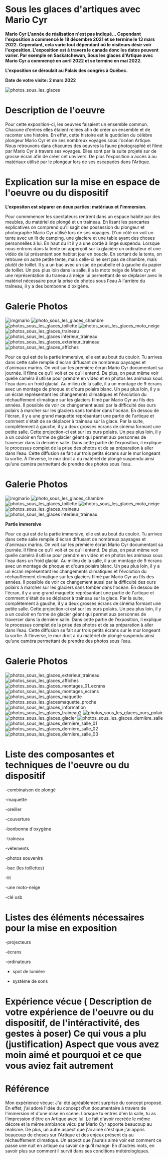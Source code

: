 

# Sous les glaces d'artiques avec Mario Cyr
**Mario Cyr**
**L'année de réalisation n'est pas indiqué... Cependant l'exposition a commencé le 18 décembre 2021 et se termine le 13 mars 2022. Cependant, cela varie tout dépendant oû le visiteurs désir voir l'exposition. L'exposition est à travers le canada donc les dates peuvent varier. Par exemple en Saskatchewan, Sous les glaces d'Artique avec Mario Cyr a commençé en avril 2022 et se termine en mai 2022.**

**L'exposition se déroulait au Palais des congrès à Québec.**

**Date de votre visite: 2 mars 2022**


![photos_sous_les_glaces](https://user-images.githubusercontent.com/89647723/165867523-507b8874-4dc4-4374-ac4f-72b5a03e7e6b.jpg)

# Description de l'oeuvre 

Pour cette exposition-ci, les oeuvres faisaient un ensemble commun. Chacune d'entres elles étaient reliées afin de créer un ensemble et de raconter une histoire. En effet, cette histoire est le quotidien du célèbre plongeur Mario Cyr et de ses nombreux voyages sous l'océan Artique. Nous retrouvons dans chacunes des oeuvres la faune photographié et filmé par Mario Cyr à travers ses voyages. Elles sont par la suite projeté sur de grosse écran afin de créer cet unvivers. De plus l'exposition a accès à au matériaux utilisé par le plongeur lors de ses escapades dans l'Artique.

# Explication sur la mise en espace de l'oeuvre ou du dispositif

**L'expositon est séparer en deux parties: matériaux et l'immersion.**

Pour commmencer les spectateurs rentrent dans un espace habité par des meubles, du matériel de plongé et un traineau. En lisant les pancartes explicatives on comprend qu'il sagit des possession du plongeur et photographe Mario Cyr utilisé lors de ses voyages. D'un côté on voit un tente avec un lit de camping, une glacière et une table ayant des choses personnelles à lui. En haut du lit il y a une corde à  linge suspendu. Lorsque nous entrons dans la tente on apperçoit sur la glacière un ordinateur et une vidéo de lui présentant son habitat jour en boucle. En sortant de la tente, on retrouve on autre petite tente, mais celle-ci ne sert pas de chambre, mais plutôt de toillet. Il y a un bac avec un sac de poubelle et à gauche du papier de toillet. Un peu plus loin dans la salle, il a la moto neige de Mario cyr et une représentation du traneau à neige lui permettant de se déplacer avec le matériel nécessaire pour la prise de photos sous l'eau A l'arrière du traîneau, il y a des bombonne d'oxigène. 



# Galerie Photos

![imgmario](https://user-images.githubusercontent.com/89647723/165867915-9e990675-e71a-431b-bd49-3db228b09bba.png)
![photo_sous_les_glaces_chambre](https://user-images.githubusercontent.com/89647723/165868449-7e7f0458-7731-48db-a402-14cd6a26a3dc.jpg)![photos_sous_les_glaces_toillette](https://user-images.githubusercontent.com/89647723/165868695-edabbfc7-cc39-4072-b399-083729e2e6a1.jpg)
![photos_sous_les_glaces_moto_neige](https://user-images.githubusercontent.com/89647723/165868766-b73a9c10-2aba-4dee-92b0-ffc1eca50cd4.jpg)
![photos_sous_les_glaces_traineau](https://user-images.githubusercontent.com/89647723/165868925-0c44576c-8bca-46c8-9f27-9b9b3bcd1bef.jpg)
![photos_sous_les_glaces interieur_traineau](https://user-images.githubusercontent.com/89647723/165869092-a4c0a8e9-70e8-466c-afaf-4b93ac727607.jpg)
![photos_sous_les_glaces_exterieur_traineau](https://user-images.githubusercontent.com/89647723/165869224-52b07be3-bfa2-46f0-bd52-99a6b8a56b01.jpg)
![photos_sous_les_glaces_affiches](https://user-images.githubusercontent.com/89647723/165869462-e9ddd45f-96b4-4cdb-949f-ef0a3c724a41.jpg)



Pour ce qui est de la partie immersive, elle est au bout du couloir. Tu arrives dans cette salle remplie d'écran diffusant de nombreux paysages et d'animaux marins. On voit sur les première écran Mario Cyr documentant sa journée. Il filme ce qu'il voit et ce qu'il entend. De plus, on peut même voir quelle caméra il utilise pour prendre en vidéo et en photos les animaux sous l'eau dans un froid glacial. Au milieu de la salle, il a un montage de 9 écrans avec un montage de phoque et d'ours polairs blanc. Un peu plus loin, il y a un écran représentant les changements climatiques et l'évolution du réchauffement climatique sur les glaciers filmé par Mario Cyr au fils des années. Il possible de voir ce changement aussi par la difficulté des ours polairs à marcher sur les glaciers sans tomber dans l'océan. En dessou de l'écran, il y a une grand maquette représantant une partie de l'artique et comment s'était de se déplacer à traîneau  sur la glace. Par la suite, complètement à gauche, il y a deux grosses écrans de cinéma formant une petite salle. Cette projection-ci est sur les ours polairs. Un peu plus loin, il y a un couloir en forme de glacier géant qui permet aux personnes de traverser dans la dernière salle. Dans cette partie de l’exposition, il explique le processus complet de la prise des photos et de sa préparation à aller dans l’eau. Cette diffusion se fait sur trois petits écrans sur le mur longeant la sortie. À l’inverse, le mur droit a du matériel de plongé suspendu ainsi qu’une caméra permettant de prendre des photos sous l’eau.

# Galerie Photos

![imgmario](https://user-images.githubusercontent.com/89647723/165867915-9e990675-e71a-431b-bd49-3db228b09bba.png)
![photo_sous_les_glaces_chambre](https://user-images.githubusercontent.com/89647723/165868449-7e7f0458-7731-48db-a402-14cd6a26a3dc.jpg)![photos_sous_les_glaces_toillette](https://user-images.githubusercontent.com/89647723/165868695-edabbfc7-cc39-4072-b399-083729e2e6a1.jpg)
![photos_sous_les_glaces_moto_neige](https://user-images.githubusercontent.com/89647723/165868766-b73a9c10-2aba-4dee-92b0-ffc1eca50cd4.jpg)
![photos_sous_les_glaces_traineau](https://user-images.githubusercontent.com/89647723/165868925-0c44576c-8bca-46c8-9f27-9b9b3bcd1bef.jpg)
![photos_sous_les_glaces interieur_traineau](https://user-images.githubusercontent.com/89647723/165869092-a4c0a8e9-70e8-466c-afaf-4b93ac727607.jpg)


**Partie immersive**

Pour ce qui est de la partie immersive, elle est au bout du couloir. Tu arrives dans cette salle remplie d'écran diffusant de nombreux paysages et d'animaux marins. On voit sur les première écran Mario Cyr documentant sa journée. Il filme ce qu'il voit et ce qu'il entend. De plus, on peut même voir quelle caméra il utilise pour prendre en vidéo et en photos les animaux sous l'eau dans un froid glacial. Au milieu de la salle, il a un montage de 9 écrans avec un montage de phoque et d'ours polairs blanc. Un peu plus loin, il y a un écran représentant les changements climatiques et l'évolution du réchauffement climatique sur les glaciers filmé par Mario Cyr au fils des années. Il possible de voir ce changement aussi par la difficulté des ours polairs à marcher sur les glaciers sans tomber dans l'océan. En dessou de l'écran, il y a une grand maquette représantant une partie de l'artique et comment s'était de se déplacer à traîneau  sur la glace. Par la suite, complètement à gauche, il y a deux grosses écrans de cinéma formant une petite salle. Cette projection-ci est sur les ours polairs. Un peu plus loin, il y a un couloir en forme de glacier géant qui permet aux personnes de traverser dans la dernière salle. Dans cette partie de l’exposition, il explique le processus complet de la prise des photos et de sa préparation à aller dans l’eau. Cette diffusion se fait sur trois petits écrans sur le mur longeant la sortie. À l’inverse, le mur droit a du matériel de plongé suspendu ainsi qu’une caméra permettant de prendre des photos sous l’eau.

# Galerie Photos

![photos_sous_les_glaces_exterieur_traineau](https://user-images.githubusercontent.com/89647723/165869224-52b07be3-bfa2-46f0-bd52-99a6b8a56b01.jpg)
![photos_sous_les_glaces_affiches](https://user-images.githubusercontent.com/89647723/165869462-e9ddd45f-96b4-4cdb-949f-ef0a3c724a41.jpg)
![photos_sous_les_glaces_montages_01_ecrans](https://user-images.githubusercontent.com/89647723/165869726-083cf046-0cc8-40ec-979d-b8b31c413822.jpg)
![photos_sous_les_glaces_montages_ecrans](https://user-images.githubusercontent.com/89647723/165869809-bcafce9c-7008-4738-824d-e69414e4a559.jpg)
![photos_sous_les_glaces_maquette](https://user-images.githubusercontent.com/89647723/165869931-a9f5c703-9c94-43f0-bd5c-e206929ea808.jpg)
![photos_sous_les_glacesmaquette_proche](https://user-images.githubusercontent.com/89647723/165869933-cae030e7-f9f3-4517-94d5-d7c510d19e8a.jpg)
![photos_sous_les_glaces_information](https://user-images.githubusercontent.com/89647723/165870040-c5110721-9510-4999-be9c-486cacd1ec25.jpg)
![photos_sous_les_glaces_traineau2](https://user-images.githubusercontent.com/89647723/165870048-a72667fc-83a5-4f88-8e0d-92a6b2eac23c.jpg)
![photos_sous_les_glaces_ours_polair](https://user-images.githubusercontent.com/89647723/165870766-e2826bec-c27a-475c-a2ac-475bc940a3e9.jpg)
![photos_sous_les_glaces_glacier](https://user-images.githubusercontent.com/89647723/165870884-5cef643e-0b18-4503-b81b-031ee65d2c20.jpg)
![photos_sous_les_glaces_dernière_salle](https://user-images.githubusercontent.com/89647723/165870885-e222f875-c6c1-421b-8017-efa7b8fd0a42.jpg)
![photos_sous_les_glaces_dernière_salle_01](https://user-images.githubusercontent.com/89647723/165870964-4cdf6c97-c9a8-4deb-a8f0-e9e938459bee.jpg)
![photos_sous_les_glaces_dernière_salle_02](https://user-images.githubusercontent.com/89647723/165870965-c81b54d3-c3ba-4204-a992-36e6b49b11fa.jpg)
![photos_sous_les_glaces_dernière_salle_03](https://user-images.githubusercontent.com/89647723/165871038-810ac7b4-6b69-4e43-9280-147325dcec20.jpg)



# Liste des composantes et techniques de l'oeuvre ou du dispositif 

-combinaison de plongé

-maquette

-oreiller

-couverture

-bonbonne d'oxygène

-traîneau

-vêtements

-photos souvenirs

-bac (les toillettes)

-lit

-une moto-neige

-clé usb

# Listes des éléments nécessaires pour la mise en exposition 

-projecteurs

-écrans

-ordinateurs

- spot de lumière

- système de sons


# Expérience vécue ( Description de votre expérience de l'oeuvre ou du dispositif, de l'intéractivité, des gestes à poser) Ce qui vous a plu (justification) Aspect que vous avez moin aimé et pourquoi et ce que vous aviez fait autrement
# Référence


Mon expérience vécue: J'ai été agréablement surprise du concept proposé. En effet, j'ai adoré l'idée du concept d'un documentaire à travers de l'immersion et d'une mise en scène. Lorsque tu entres d'en la salle, tu as l'impression d'être en Artique avec lui. Le fait d'avoir recréée le même décore et la même ambiance vécu par Mario Cyr apporte beaucoup au réalisme. De plus, un autre aspect que j'ai aimé c'est que j'ai appris beaucoup de choses sur l'Artique et des enjeux présent du au réchauffement climatique. Un aspect que j'aurais aimé voir est comment ce passe une nuit en artique ou savoir ce qu'il mange. En d'autres mots, en savoir plus sur comment il survit dans ses conditions métérologiques. 
